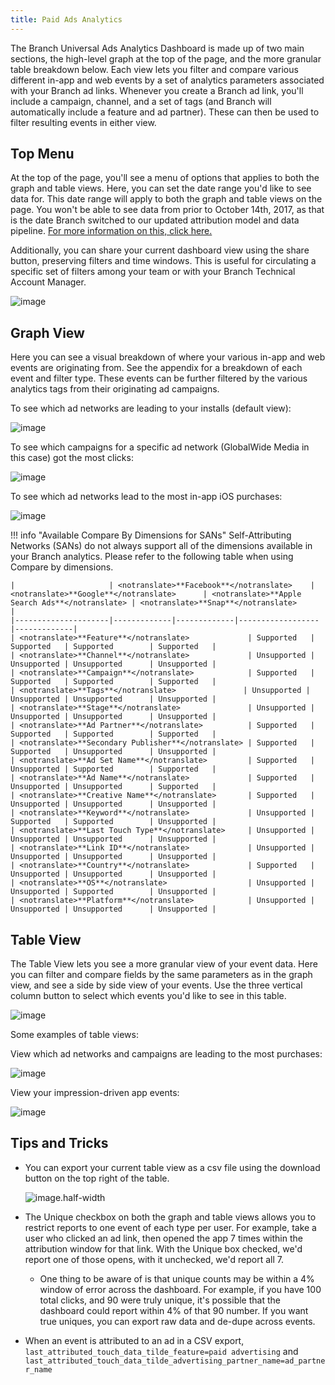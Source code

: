 ```yaml
---
title: Paid Ads Analytics
---
```

The Branch Universal Ads Analytics Dashboard is made up of two main sections, the high-level graph at the top of the page, and the more granular table breakdown below. Each view lets you filter and compare various different in-app and web events by a set of analytics parameters associated with your Branch ad links. Whenever you create a Branch ad link, you'll include a campaign, channel, and a set of tags (and Branch will automatically include a feature and ad partner). These can then be used to filter resulting events in either view.

## Top Menu

At the top of the page, you'll see a menu of options that applies to both the graph and table views. Here, you can set the date range you'd like to see data for. This date range will apply to both the graph and table views on the page. You won't be able to see data from prior to October 14th, 2017, as that is the date Branch switched to our updated attribution model and data pipeline. [For more information on this, click here.](/dashboard/people-based-attribution/#cutoff-date)

Additionally, you can share your current dashboard view using the share button, preserving filters and time windows. This is useful for circulating a specific set of filters among your team or with your Branch Technical Account Manager.

![image](/_assets/img/pages/analytics/paid-ads0.png)


## Graph View

Here you can see a visual breakdown of where your various in-app and web events are originating from. See the appendix for a breakdown of each event and filter type. These events can be further filtered by the various analytics tags from their originating ad campaigns.

To see which ad networks are leading to your installs (default view):

![image](/_assets/img/pages/analytics/paid-ads1.png)


To see which campaigns for a specific ad network (GlobalWide Media in this case) got the most clicks:

![image](/_assets/img/pages/analytics/paid-ads2.png)


To see which ad networks lead to the most in-app iOS purchases:

![image](/_assets/img/pages/analytics/paid-ads3.png)

!!! info "Available Compare By Dimensions for SANs"
    Self-Attributing Networks (SANs) do not always support all of the dimensions available in your Branch analytics.  Please refer to the following table when using Compare by dimensions.

    |                     | <notranslate>**Facebook**</notranslate>    | <notranslate>**Google**</notranslate>      | <notranslate>**Apple Search Ads**</notranslate> | <notranslate>**Snap**</notranslate>        |
    |---------------------|-------------|-------------|------------------|-------------|
    | <notranslate>**Feature**</notranslate>             | Supported   | Supported   | Supported        | Supported   |
    | <notranslate>**Channel**</notranslate>             | Unsupported | Unsupported | Unsupported      | Unsupported |
    | <notranslate>**Campaign**</notranslate>            | Supported   | Supported   | Supported        | Supported   |
    | <notranslate>**Tags**</notranslate>               | Unsupported | Unsupported | Unsupported      | Unsupported |
    | <notranslate>**Stage**</notranslate>               | Unsupported | Unsupported | Unsupported      | Unsupported |
    | <notranslate>**Ad Partner**</notranslate>          | Supported   | Supported   | Supported        | Supported   |
    | <notranslate>**Secondary Publisher**</notranslate> | Supported   | Supported   | Unsupported      | Unsupported |
    | <notranslate>**Ad Set Name**</notranslate>         | Supported   | Unsupported | Supported        | Supported   |
    | <notranslate>**Ad Name**</notranslate>             | Supported   | Unsupported | Unsupported      | Supported   |
    | <notranslate>**Creative Name**</notranslate>       | Supported   | Unsupported | Unsupported      | Unsupported |
    | <notranslate>**Keyword**</notranslate>             | Unsupported | Supported   | Supported        | Unsupported |
    | <notranslate>**Last Touch Type**</notranslate>     | Unsupported | Unsupported | Unsupported      | Unsupported |
    | <notranslate>**Link ID**</notranslate>             | Unsupported | Unsupported | Unsupported      | Unsupported |
    | <notranslate>**Country**</notranslate>             | Supported   | Unsupported | Unsupported      | Unsupported |
    | <notranslate>**OS**</notranslate>                  | Unsupported | Unsupported | Supported        | Unsupported |
    | <notranslate>**Platform**</notranslate>            | Unsupported | Unsupported | Unsupported      | Unsupported |


## Table View

The Table View lets you see a more granular view of your event data. Here you can filter and compare fields by the same parameters as in the graph view, and see a side by side view of your events. Use the three vertical column button to select which events you'd like to see in this table.

![image](/_assets/img/pages/analytics/paid-ads4.png)

Some examples of table views:

View which ad networks and campaigns are leading to the most purchases:

![image](/_assets/img/pages/analytics/paid-ads5.png)


View your impression-driven app events:

![image](/_assets/img/pages/analytics/paid-ads6.png)


## Tips and Tricks

- You can export your current table view as a csv file using the download button on the top right of the table.

	![image.half-width](/_assets/img/pages/analytics/paid-ads7.png)

- The Unique checkbox on both the graph and table views allows you to restrict reports to one event of each type per user. For example, take a user who clicked an ad link, then opened the app 7 times within the attribution window for that link. With the Unique box checked, we'd report one of those opens, with it unchecked, we'd report all 7.
	- One thing to be aware of is that unique counts may be within a 4% window of error across the dashboard. For example, if you have 100 total clicks, and 90 were truly unique, it's possible that the dashboard could report within 4% of that 90 number. If you want true uniques, you can export raw data and de-dupe across events.

- When an event is attributed to an ad in a CSV export, `last_attributed_touch_data_tilde_feature=paid advertising` and `last_attributed_touch_data_tilde_advertising_partner_name=ad_partner_name`

